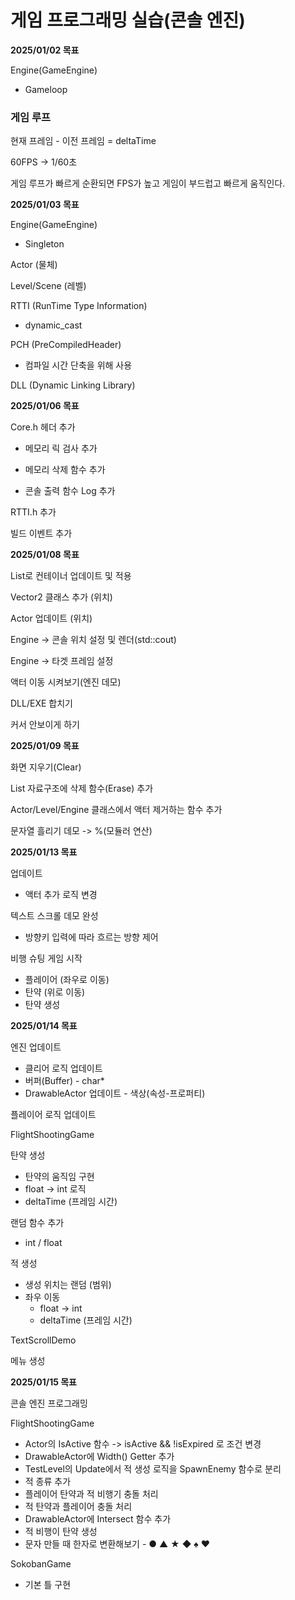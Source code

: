 # 게임 프로그래밍 실습(콘솔 엔진)



**2025/01/02 목표**

Engine(GameEngine)

* Gameloop

### 게임 루프

현재 프레임 - 이전 프레임 = deltaTime

60FPS -> 1/60초

게임 루프가 빠르게 순환되면 FPS가 높고 게임이 부드럽고 빠르게 움직인다.





**2025/01/03 목표**

Engine(GameEngine)

* Singleton

Actor (물체)

Level/Scene (레벨)

RTTI (RunTime Type Information)

* dynamic_cast

PCH (PreCompiledHeader)

* 컴파일 시간 단축을 위해 사용

DLL (Dynamic Linking Library)



**2025/01/06 목표**

Core.h 헤더 추가

* 메모리 릭 검사 추가

* 메모리 삭제 함수 추가

* 콘솔 출력 함수 Log 추가

RTTI.h 추가

빌드 이벤트 추가



**2025/01/08 목표**

List로 컨테이너 업데이트 및 적용

Vector2 클래스 추가 (위치)

Actor 업데이트 (위치)

Engine -> 콘솔 위치 설정 및 렌더(std::cout)

Engine -> 타겟 프레임 설정

액터 이동 시켜보기(엔진 데모)

DLL/EXE 합치기

커서 안보이게 하기



**2025/01/09 목표**

화면 지우기(Clear)

List 자료구조에 삭제 함수(Erase) 추가

Actor/Level/Engine 클래스에서 액터 제거하는 함수 추가

문자열 흘리기 데모 -> %(모듈러 연산)



**2025/01/13 목표**

업데이트

* 액터 추가 로직 변경

텍스트 스크롤 데모 완성

* 방향키 입력에 따라 흐르는 방향 제어

비행 슈팅 게임 시작

* 플레이어 (좌우로 이동)
* 탄약 (위로 이동)
* 탄약 생성



**2025/01/14 목표**

엔진 업데이트

* 클리어 로직 업데이트
* 버퍼(Buffer) - char*
* DrawableActor 업데이트 - 색상(속성-프로퍼티)

플레이어 로직 업데이트



FlightShootingGame

탄약 생성

* 탄약의 움직임 구현
* float -> int 로직
* deltaTime (프레임 시간)

랜덤 함수 추가

* int / float

적 생성

* 생성 위치는 랜덤 (범위)
* 좌우 이동
  * float -> int
  * deltaTime (프레임 시간)



TextScrollDemo

메뉴 생성



**2025/01/15 목표**

콘솔 엔진 프로그래밍

FlightShootingGame

* Actor의 IsActive 함수 -> isActive && !isExpired 로 조건 변경
* DrawableActor에 Width() Getter 추가
* TestLevel의 Update에서 적 생성 로직을 SpawnEnemy 함수로 분리
* 적 종류 추가
* 플레이어 탄약과 적 비행기 충돌 처리
* 적 탄약과 플레이어 충돌 처리
* DrawableActor에 Intersect 함수 추가
* 적 비행이 탄약 생성
* 문자 만들 때 한자로 변환해보기  - ● ▲ ★ ◆ ♠ ♥

SokobanGame

* 기본 틀 구현
